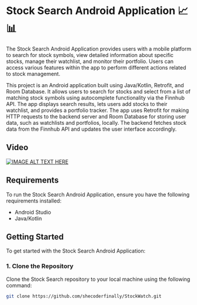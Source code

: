 # Stock Search Android Application 📈📊  

The Stock Search Android Application provides users with a mobile platform to search for stock symbols, view detailed information about specific stocks, manage their watchlist, and monitor their portfolio. Users can access various features within the app to perform different actions related to stock management.  

This project is an Android application built using Java/Kotlin, Retrofit, and Room Database. It allows users to search for stocks and select from a list of matching stock symbols using autocomplete functionality via the Finnhub API. The app displays search results, lets users add stocks to their watchlist, and provides a portfolio tracker. The app uses Retrofit for making HTTP requests to the backend server and Room Database for storing user data, such as watchlists and portfolios, locally. The backend fetches stock data from the Finnhub API and updates the user interface accordingly.

## Video
[![IMAGE ALT TEXT HERE](https://img.youtube.com/vi/xuwbHHrNvf4/0.jpg)](https://www.youtube.com/watch?v=xuwbHHrNvf4)

## Requirements

To run the Stock Search Android Application, ensure you have the following requirements installed:
- Android Studio
- Java/Kotlin

## Getting Started

To get started with the Stock Search Android Application:

### 1. Clone the Repository  
Clone the Stock Search repository to your local machine using the following command:
```bash
git clone https://github.com/shecoderfinally/StockWatch.git
